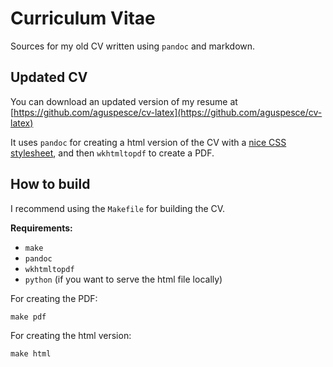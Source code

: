 # Curriculum Vitae

Sources for my old CV written using `pandoc` and markdown.

## Updated CV

You can download an updated version of my resume at
[https://github.com/aguspesce/cv-latex](https://github.com/aguspesce/cv-latex)

It uses `pandoc` for creating a html version of the CV with a
[nice CSS stylesheet](https://blog.chmd.fr/editing-a-cv-in-markdown-with-pandoc.html),
and then `wkhtmltopdf` to create a PDF.

## How to build

I recommend using the `Makefile` for building the CV.

**Requirements:**

- `make`
- `pandoc`
- `wkhtmltopdf`
- `python` (if you want to serve the html file locally)

For creating the PDF:

```
make pdf
```

For creating the html version:

```
make html
```
